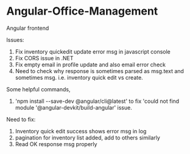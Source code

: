 # Angular-Office-Management
Angular frontend

Issues:
1. Fix inventory quickedit update error msg in javascript console
2. Fix CORS issue in .NET
3. Fix empty email in profile update and also email error check
4. Need to check why response is sometimes parsed as msg.text and sometimes msg. i.e. inventory quick edit vs create.


Some helpful commands,
1. 'npm install --save-dev @angular/cli@latest' to fix 'could not find module '@angular-devkit/build-angular' issue.



Need to fix:
1. Inventory quick edit success shows error msg in log
2. pagination for inventory list added, add to others similarly
3. Read OK response msg properly